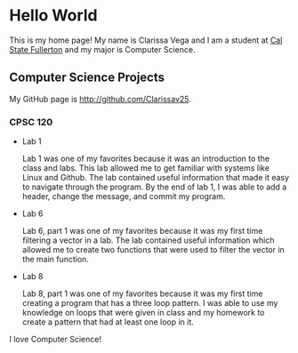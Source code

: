# Hello World

This is my home page! My name is Clarissa Vega and I am a student at [Cal State Fullerton](http://www.fullerton.edu/) and my major is Computer Science.

## Computer Science Projects

My GitHub page is http://github.com/Clarissav25.

### CPSC 120

* Lab 1

    Lab 1 was one of my favorites because it was an introduction to the class and labs. This lab allowed me to get familiar with systems like Linux and Github. The lab contained useful information that made it easy to navigate through the program. By the end of  lab 1, I was able to add a header, change the message, and commit my program.

* Lab 6

    Lab 6, part 1 was one of my favorites because it was my first time filtering a vector in a lab. The lab contained useful information which allowed me to create two functions that were used to filter the vector in the main function. 

* Lab 8

    Lab 8, part 1 was one of my favorites because it was my first time creating a program that has a three loop pattern. I was able to use my knowledge on loops that were given in class and my homework to create a pattern that had at least one loop in it. 

I love Computer Science!
